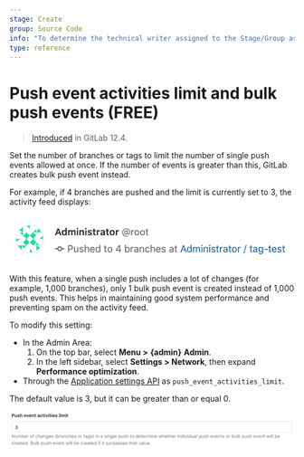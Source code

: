 ```yaml
---
stage: Create
group: Source Code
info: "To determine the technical writer assigned to the Stage/Group associated with this page, see https://about.gitlab.com/handbook/engineering/ux/technical-writing/#assignments"
type: reference
---
```


# Push event activities limit and bulk push events **(FREE)**

> [Introduced](https://gitlab.com/gitlab-org/gitlab/-/issues/31007) in GitLab 12.4.

Set the number of branches or tags to limit the number of single push events
allowed at once. If the number of events is greater than this, GitLab creates
bulk push event instead.

For example, if 4 branches are pushed and the limit is currently set to 3,
the activity feed displays:

![Bulk push event](img/bulk_push_event_v12_4.png)

With this feature, when a single push includes a lot of changes (for example, 1,000
branches), only 1 bulk push event is created instead of 1,000 push
events. This helps in maintaining good system performance and preventing spam on
the activity feed.

To modify this setting:

- In the Admin Area:
  1. On the top bar, select **Menu >** **{admin}** **Admin**.
  1. In the left sidebar, select **Settings > Network**, then expand **Performance optimization**.
- Through the [Application settings API](../../../api/settings.md#list-of-settings-that-can-be-accessed-via-api-calls)
  as `push_event_activities_limit`.

The default value is 3, but it can be greater than or equal 0.

![Push event activities limit](img/push_event_activities_limit_v12_4.png)
